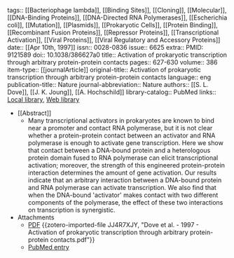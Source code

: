 tags:: [[Bacteriophage lambda]], [[Binding Sites]], [[Cloning]], [[Molecular]], [[DNA-Binding Proteins]], [[DNA-Directed RNA Polymerases]], [[Escherichia coli]], [[Mutation]], [[Plasmids]], [[Prokaryotic Cells]], [[Protein Binding]], [[Recombinant Fusion Proteins]], [[Repressor Proteins]], [[Transcriptional Activation]], [[Viral Proteins]], [[Viral Regulatory and Accessory Proteins]]
date:: [[Apr 10th, 1997]]
issn:: 0028-0836
issue:: 6625
extra:: PMID: 9121589
doi:: 10.1038/386627a0
title:: Activation of prokaryotic transcription through arbitrary protein-protein contacts
pages:: 627-630
volume:: 386
item-type:: [[journalArticle]]
original-title:: Activation of prokaryotic transcription through arbitrary protein-protein contacts
language:: eng
publication-title:: Nature
journal-abbreviation:: Nature
authors:: [[S. L. Dove]], [[J. K. Joung]], [[A. Hochschild]]
library-catalog:: PubMed
links:: [Local library](zotero://select/library/items/6C3ITPEQ), [Web library](https://www.zotero.org/users/6106196/items/6C3ITPEQ)

- [[Abstract]]
	- Many transcriptional activators in prokaryotes are known to bind near a promoter and contact RNA polymerase, but it is not clear whether a protein-protein contact between an activator and RNA polymerase is enough to activate gene transcription. Here we show that contact between a DNA-bound protein and a heterologous protein domain fused to RNA polymerase can elicit transcriptional activation; moreover, the strength of this engineered protein-protein interaction determines the amount of gene activation. Our results indicate that an arbitrary interaction between a DNA-bound protein and RNA polymerase can activate transcription. We also find that when the DNA-bound 'activator' makes contact with two different components of the polymerase, the effect of these two interactions on transcription is synergistic.
- Attachments
	- [PDF](zotero://select/library/items/JJ4R7XJY) {{zotero-imported-file JJ4R7XJY, "Dove et al. - 1997 - Activation of prokaryotic transcription through arbitrary protein-protein contacts.pdf"}}
	- [PubMed entry](http://www.ncbi.nlm.nih.gov/pubmed/9121589)